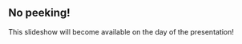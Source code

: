 ## No peeking!

<!-- .slide: data-background="https://media.giphy.com/media/dxbDsOKgq5IlcjzTC7/giphy-downsized-large.gif" data-background-opacity="0.5"-->

This slideshow will become available on the day of the presentation!